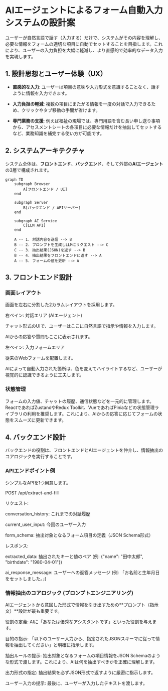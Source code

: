 # AIエージェントによるフォーム自動入力システムの設計案
ユーザーが自然言語で話す（入力する）だけで、システムがその内容を理解し、必要な情報をフォームの適切な項目に自動でセットすることを目指します。これにより、ユーザーの入力負担を大幅に軽減し、より直感的で効率的なデータ入力を実現します。

## 1. 設計思想とユーザー体験（UX）
- **直感的な入力**: ユーザーは項目の意味や入力形式を意識することなく、話すように情報を入力できます。

- **入力負担の軽減**: 複数の項目にまたがる情報を一度の対話で入力できるため、クリックやタブ移動の手間が省けます。

- **専門業務の支援**: 例えば福祉の現場では、専門用語を含む長い申し送り事項から、アセスメントシートの各項目に必要な情報だけを抽出してセットするなど、業務知識を補完する使い方が可能です。

## 2. システムアーキテクチャ

システム全体は、**フロントエンド**、**バックエンド**、そして外部の**AIエージェント**の3層で構成されます。

```mermaid
graph TD
    subgraph Browser
        A[フロントエンド / UI]
    end

    subgraph Server
        B[バックエンド / APIサーバー]
    end

    subgraph AI Service
        C[LLM API]
    end

    A -- 1. 対話内容を送信 --> B
    B -- 2. プロンプトを生成しLLMにリクエスト --> C
    C -- 3. 抽出結果(JSON)を返す --> B
    B -- 4. 抽出結果をフロントエンドに返す --> A
    A -- 5. フォームの値を更新 --> A
```

## 3. フロントエンド設計
### 画面レイアウト
画面を左右に分割した2カラムレイアウトを採用します。

右ペイン: 対話エリア (AIエージェント)

チャット形式のUIで、ユーザーはここに自然言語で指示や情報を入力します。

AIからの応答や質問もここに表示されます。

左ペイン: 入力フォームエリア

従来のWebフォームを配置します。

AIによって自動入力された箇所は、色を変えてハイライトするなど、ユーザーが視覚的に認識できるように工夫します。

### 状態管理
フォームの入力値、チャットの履歴、通信状態などを一元的に管理します。ReactであればZustandやRedux Toolkit、VueであればPiniaなどの状態管理ライブラリの利用を推奨します。これにより、AIからの応答に応じてフォームの状態をスムーズに更新できます。

## 4. バックエンド設計
バックエンドの役割は、フロントエンドとAIエージェントを仲介し、情報抽出のコアロジックを実行することです。

### APIエンドポイント例
シンプルなAPIを1つ用意します。

POST /api/extract-and-fill

リクエスト:

conversation_history: これまでの対話履歴

current_user_input: 今回のユーザー入力

form_schema: 抽出対象となるフォーム項目の定義（JSON Schema形式）

レスポンス:

extracted_data: 抽出されたキーと値のペア (例: {"name": "田中太郎", "birthdate": "1980-04-01"})

ai_response_message: ユーザーへの返答メッセージ (例: 「お名前と生年月日をセットしました。」)

### 情報抽出のコアロジック (プロンプトエンジニアリング)
AIエージェントから意図した形式で情報を引き出すための**プロンプト（指示文）**設計が最も重要です。

役割の定義: AIに「あなたは優秀なアシスタントです」といった役割を与えます。

目的の指示: 「以下のユーザー入力から、指定されたJSONスキーマに従って情報を抽出してください」と明確に指示します。

抽出ルールの提示: 抽出対象となるフォームの項目情報をJSON Schemaのような形式で渡します。これにより、AIは何を抽出すべきかを正確に理解します。

出力形式の指定: 抽出結果を必ずJSON形式で返すように厳密に指示します。

ユーザー入力の提示: 最後に、ユーザーが入力したテキストを渡します。